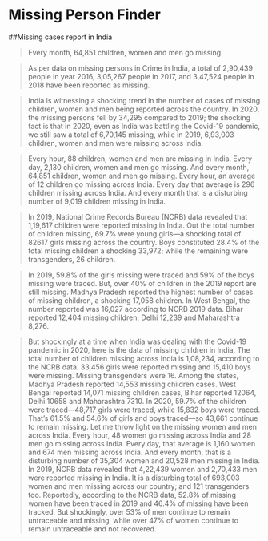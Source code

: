# Missing Person Finder

##Missing cases report in India

>Every month, 64,851 children, women and men go missing.

>As per data on missing persons in Crime in India, a total of 2,90,439 people in year 2016,
3,05,267 people in 2017, and 3,47,524 people in 2018 have been reported as missing.

>India is witnessing a shocking trend in the number of cases of missing children, women and men being reported across the country. In 2020, the missing persons fell by 34,295 compared to 2019; the shocking fact is that in 2020, even as India was battling the Covid-19 pandemic, we still saw a total of 6,70,145 missing, while in 2019, 6,93,003 children, women and men were missing across India.

>Every hour, 88 children, women and men are missing in India. Every day, 2,130 children, women and men go missing. And every month, 64,851 children, women and men go missing. Every hour, an average of 12 children go missing across India. Every day that average is 296 children missing across India. And every month that is a disturbing number of 9,019 children missing in India.

>In 2019, National Crime Records Bureau (NCRB) data revealed that 1,19,617 children were reported missing in India. Out the total number of children missing, 69.7% were young girls—a shocking total of 82617 girls missing across the country. Boys constituted 28.4% of the total missing children a shocking 33,972; while the remaining were transgenders, 26 children.

>In 2019, 59.8% of the girls missing were traced and 59% of the boys missing were traced. But, over 40% of children in the 2019 report are still missing. Madhya Pradesh reported the highest number of cases of missing children, a shocking 17,058 children. In West Bengal, the number reported was 16,027 according to NCRB 2019 data. Bihar reported 12,404 missing children; Delhi 12,239 and Maharashtra 8,276.

>But shockingly at a time when India was dealing with the Covid-19 pandemic in 2020, here is the data of missing children in India. The total number of children missing across India is 1,08,234, according to the NCRB data. 33,456 girls were reported missing and 15,410 boys were missing. Missing transgenders were 16. Among the states, Madhya Pradesh reported 14,553 missing children cases. West Bengal reported 14,071 missing children cases, Bihar reported 12064, Delhi 10658 and Maharashtra 7310.
In 2020, 59.7% of the children were traced—48,717 girls were traced, while 15,832 boys were traced. That’s 61.5% and 54.6% of girls and boys traced—so 43,661 continue to remain missing.
Let me throw light on the missing women and men across India. Every hour, 48 women go missing across India and 28 men go missing across India. Every day, that average is 1,160 women and 674 men missing across India. And every month, that is a disturbing number of 35,304 women and 20,528 men missing in India.
In 2019, NCRB data revealed that 4,22,439 women and 2,70,433 men were reported missing in India. It is a disturbing total of 693,003 women and men missing across our country; and 121 transgenders too.
Reportedly, according to the NCRB data, 52.8% of missing women have been traced in 2019 and 46.4% of missing have been tracked. But shockingly, over 53% of men continue to remain untraceable and missing, while over 47% of women continue to remain untraceable and not recovered.


